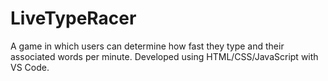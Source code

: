 # LiveTypeRacer
A game in which users can determine how fast they type and their associated words per minute. Developed using HTML/CSS/JavaScript with VS Code. 
